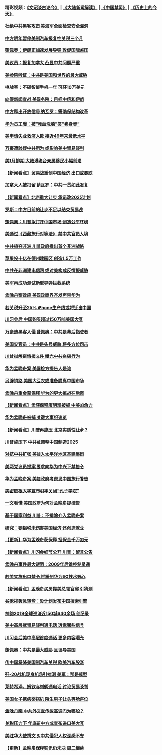#### 精彩视频：[《文昭谈古论今》](https://github.com/gfw-breaker/wenzhao/blob/master/README.md?t=12141831) | [《大陆新闻解读》](https://github.com/gfw-breaker/ntdtv-comedy/blob/master/README.md?t=12141831) | [《中国禁闻》](https://github.com/gfw-breaker/ntdtv-news/blob/master/README.md?t=12141831) | [《历史上的今天》](https://github.com/gfw-breaker/today-in-history/blob/master/README.md?t=12141831) 

#### [杜绝中共黑客攻击 美海军全面检查安全漏洞](../pages/nsc412/n10911447.md?t=12141831) 

#### [中方明年暂停美制汽车报复性关税三个月](../pages/nsc412/n10911152.md?t=12141831) 

#### [蓬佩奥：伊朗正加速发展导弹 敦促国际施压](../pages/nsc412/n10910571.md?t=12141831) 

#### [美议员：报复加拿大 凸显中共问题严重](../pages/nsc412/n10909792.md?t=12141831) 

#### [美参院听证：中共是美国和世界的最大威胁](../pages/nsc412/n10910375.md?t=12141831) 

#### [挑战赛：不碰智能手机一年 可获10万美元](../pages/nsc412/n10910060.md?t=12141831) 

#### [向假新闻宣战 美国务院：目标中俄和伊朗](../pages/nsc412/n10909483.md?t=12141831) 

#### [中方释出开放信号 纳瓦罗：需确保结构改革](../pages/nsc412/n10909485.md?t=12141831) 

#### [华为员工曝：被“嗜血洗脑”签“卖身契”](../pages/nsc412/n10909678.md?t=12141831) 

#### [美申请失业救济人数 接近49年来最低水平](../pages/nsc412/n10909595.md?t=12141831) 

#### [万豪遭骇疑中共所为 或影响美中贸易谈判](../pages/nsc412/n10909029.md?t=12141831) 

#### [美1月排期 大陆港澳台亲属移民小幅前进](../pages/nsc412/n10909362.md?t=12141831) 

#### [【新闻看点】贸易战重创中国经济 出口或暴跌](../pages/nsc412/n10909327.md?t=12141831) 

#### [加拿大人被扣留 纳瓦罗：中共一贯如此报复](../pages/nsc412/n10909446.md?t=12141831) 

#### [【新闻看点】北京重大让步 承诺改2025计划](../pages/nsc412/n10908909.md?t=12141831) 

#### [罗斯：中方目前的让步不足以结束贸易战](../pages/nsc412/n10909365.md?t=12141831) 

#### [蓬佩奥：川普拟打开中国市场 创造公平环境](../pages/nsc412/n10909177.md?t=12141831) 

#### [美通过《西藏旅行对等法》 禁中共官员入境](../pages/nsc412/n10909165.md?t=12141831) 

#### [中共掠夺非洲 川普政府推出首个非洲战略](../pages/nsc412/n10909107.md?t=12141831) 

#### [苹果投十亿在德州建园区 创造1.5万工作](../pages/nsc412/n10908912.md?t=12141831) 

#### [中共在非洲建电信网 或对美构成反情报威胁](../pages/nsc412/n10908572.md?t=12141831) 

#### [美军再成功测试新型导弹拦截系统](../pages/nsc412/n10908479.md?t=12141831) 

#### [孟晚舟案效应 美国政商界齐发声禁华为](../pages/nsc412/n10907052.md?t=12141831) 

#### [若关税升至25% iPhone生产线或将迁出中国](../pages/nsc412/n10907577.md?t=12141831) 

#### [川习会后 中国购买超过150万吨美国大豆](../pages/nsc412/n10906996.md?t=12141831) 

#### [万豪遭黑客入侵 蓬佩奥：中共是幕后指使者](../pages/nsc412/n10907374.md?t=12141831) 

#### [美国安官员：中共是头号威胁 将多方位回击](../pages/nsc412/n10907199.md?t=12141831) 

#### [川普拟解密情报文件 曝光中共盗窃行为](../pages/nsc412/n10906855.md?t=12141831) 

#### [华为孟晚舟案 美国检方提告人是谁](../pages/nsc412/n10907015.md?t=12141831) 

#### [另辟销路 美国大豆农或准备脱离中国市场](../pages/nsc412/n10906755.md?t=12141831) 

#### [孟晚舟重金获保释 华为的更大挑战在后面](../pages/nsc412/n10902085.md?t=12141831) 

#### [【新闻看点】孟获保释康明凯被抓 中美加角力](../pages/nsc412/n10906832.md?t=12141831) 

#### [华为孟晚舟被捕 关键大事纪速览](../pages/nsc412/n10906950.md?t=12141831) 

#### [【新闻看点】川普再施压 北京实质性让步？](../pages/nsc412/n10906802.md?t=12141831) 

#### [川普施压下 中共或调整中国制造2025](../pages/nsc412/n10906669.md?t=12141831) 

#### [对抗中共扩张 美加入太平洋地区基建集团](../pages/nsc412/n10905358.md?t=12141831) 

#### [美两党议员提案 要求向华为中兴下禁售令](../pages/nsc412/n10905082.md?t=12141831) 

#### [华为孟晚舟案 美加政府考虑发中国旅行警告](../pages/nsc412/n10905019.md?t=12141831) 

#### [美密歇根大学宣布明年关闭“孔子学院”](../pages/nsc412/n10904857.md?t=12141831) 

#### [一文看懂 美国政府为何对孟晚舟提控告](../pages/nsc412/n10904250.md?t=12141831) 

#### [基于国家利益 川普：不排除介入孟晚舟案](../pages/nsc412/n10905006.md?t=12141831) 

#### [研究：钢铝税未伤害美国经济 还创造就业](../pages/nsc412/n10904853.md?t=12141831) 

#### [【更新】华为孟晚舟获保释 担保金千万加元](../pages/nsc412/n10904401.md?t=12141831) 

#### [【新闻看点】川习会细节公开 川普：留意公告](../pages/nsc412/n10904509.md?t=12141831) 

#### [孟晚舟事件最大谜团：2009年后谁控制星通](../pages/nsc412/n10904127.md?t=12141831) 

#### [若美实施出口禁令 将重创华为5G技术野心](../pages/nsc412/n10904530.md?t=12141831) 

#### [【新闻看点】孟晚舟买房靠美总领官邸 引猜测](../pages/nsc412/n10904128.md?t=12141831) 

#### [谷歌挨轰急转弯：没计划发布中国搜索引擎](../pages/nsc412/n10904443.md?t=12141831) 

#### [神韵2019全球巡演近150城640余场 创纪录](../pages/nsc412/n10904409.md?t=12141831) 

#### [美中高层就贸易谈判通电话 透露哪些信号](../pages/nsc412/n10904135.md?t=12141831) 

#### [川习会后美中高层首度通话 更多内容曝光](../pages/nsc412/n10904178.md?t=12141831) 

#### [蓬佩奥：中共是最大威胁 且误导美国](../pages/nsc412/n10904047.md?t=12141831) 

#### [传中国将降美国制汽车关税 欧美汽车股涨](../pages/nsc412/n10904018.md?t=12141831) 

#### [歼-20战机现身机场引揣测 美军：那是模型](../pages/nsc412/n10903152.md?t=12141831) 

#### [莱特希泽、姆钦与刘鹤通电话 讨论贸易谈判](../pages/nsc412/n10902887.md?t=12141831) 

#### [美国女子携病婴搭机 陌生男子让头等舱座位](../pages/nsc412/n10902969.md?t=12141831) 

#### [孟晚舟案 中共外交宣传拔高调门为哪般？](../pages/nsc412/n10902536.md?t=12141831) 

#### [关税压力下 年底前中方或宣布进口美大豆](../pages/nsc412/n10902217.md?t=12141831) 

#### [美驻华大使撰文 对中共侵犯人权深感不安](../pages/nsc412/n10902576.md?t=12141831) 

#### [【更新】孟晚舟保释聆讯仍未决 周二继续](../pages/nsc412/n10902280.md?t=12141831) 

